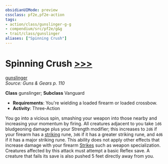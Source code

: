 ```yaml
---
obsidianUIMode: preview
cssclass: pf2e,pf2e-action
tags:
- action/class/gunslinger-g-g
- compendium/src/pf2e/g&g
- trait/class/gunslinger
aliases: ["Spinning Crush"]
---
```

# Spinning Crush [>>>](chapter-9-playing-the-game.md#Actions "Three-Action")
[gunslinger](rules/traits/gunslinger-g-g.md)  
*Source: Guns & Gears p. 110*  

**Class** gunslinger; **Subclass** Vanguard
- **Requirements**: You're wielding a loaded firearm or loaded crossbow.
- **Activity**: Three-Action

You go into a vicious spin, smashing your weapon into those nearby and increasing your momentum by firing. All creatures adjacent to you take `1d6` bludgeoning damage plus your Strength modifier; this increases to `2d6` if your firearm has a [striking](../../compendium/equipment/items/striking.md) rune, `3d6` if it has a greater striking rune, and `4d6` if it has a major striking rune. This ability does not apply other effects that increase damage with your firearm [Strikes](strike.md) such as weapon specialization. Creatures affected by this attack must attempt a basic Reflex save. A creature that fails its save is also pushed 5 feet directly away from you.